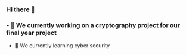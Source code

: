 ### Hi there 👋
### - 🔭 We currently working on a cryptography project for our final year project
- 🌱 We currently learning cyber security

<!--
**AIMCRYPTION/aimcryption** is a ✨ _special_ ✨ repository because its `README.md` (this file) appears on your GitHub profile.

Here are some ideas to get you started:


